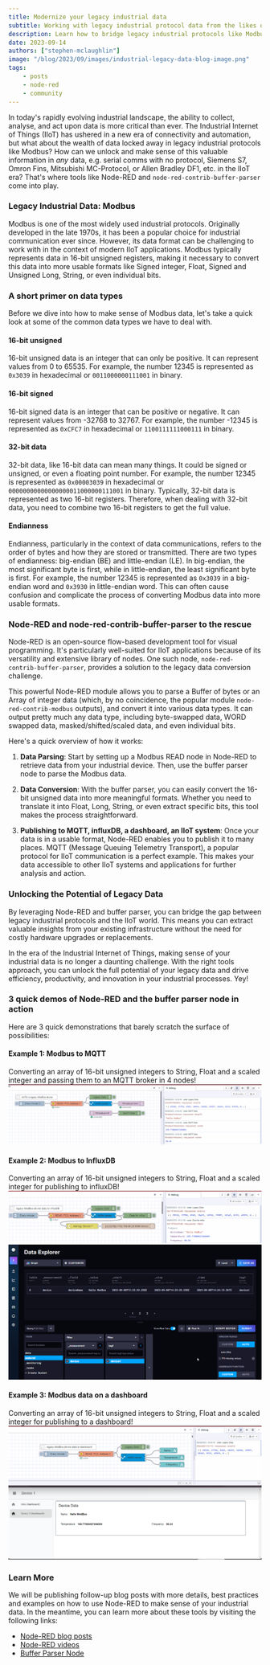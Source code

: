 ```yaml
---
title: Modernize your legacy industrial data
subtitle: Working with legacy industrial protocol data from the likes of Modbus and older, non IIoT protocols and putting it to work in an IIoT world.
description: Learn how to bridge legacy industrial protocols like Modbus to the IIoT era using Node-RED and buffer parsing. Explore data types, conversion challenges, and examples
date: 2023-09-14
authors: ["stephen-mclaughlin"]
image: "/blog/2023/09/images/industrial-legacy-data-blog-image.png"
tags:
    - posts
    - node-red
    - community
---
```


In today's rapidly evolving industrial landscape, the ability to collect, analyse, and act upon data is more critical than ever.
The Industrial Internet of Things (IIoT) has ushered in a new era of connectivity and automation, but what about the wealth of data locked away in legacy industrial protocols like Modbus?
How can we unlock and make sense of this valuable information in _any_ data, e.g. serial comms with no protocol, Siemens S7, Omron Fins, Mitsubishi MC-Protocol, or Allen Bradley DF1, etc.
in the IIoT era? That's where tools like Node-RED and `node-red-contrib-buffer-parser` come into play.

<!--more-->

### Legacy Industrial Data: Modbus

Modbus is one of the most widely used industrial protocols. Originally developed in the late 1970s, it has been a popular choice for industrial communication ever since. However, its data format can be challenging to work with in the context of modern IIoT applications. Modbus typically represents data in 16-bit unsigned registers, making it necessary to convert this data into more usable formats like Signed integer, Float, Signed and Unsigned Long, String, or even individual bits.

### A short primer on data types

Before we dive into how to make sense of Modbus data, let's take a quick look at some of the common data types we have to deal with.

#### 16-bit unsigned

16-bit unsigned data is an integer that can only be positive. It can represent values from 0 to 65535. For example, the number 12345 is represented as `0x3039` in hexadecimal or `0011000000111001` in binary.

#### 16-bit signed

16-bit signed data is an integer that can be positive or negative. It can represent values from -32768 to 32767. For example, the number -12345 is represented as `0xCFC7` in hexadecimal or `1100111111000111` in binary.

#### 32-bit data

32-bit data, like 16-bit data can mean many things. It could be signed or unsigned, or even a floating point number. For example, the number 12345 is represented as `0x00003039` in hexadecimal or `00000000000000000011000000111001` in binary. Typically, 32-bit data is represented as two 16-bit registers. Therefore, when dealing with 32-bit data, you need to combine two 16-bit registers to get the full value.

#### Endianness

Endianness, particularly in the context of data communications, refers to the order of bytes and how they are stored or transmitted. There are two types of endianness: big-endian (BE) and little-endian (LE). In big-endian, the most significant byte is first, while in little-endian, the least significant byte is first. For example, the number 12345 is represented as `0x3039` in a big-endian word and `0x3930` in little-endian word.  This can often cause confusion and complicate the process of converting Modbus data into more usable formats.


### Node-RED and node-red-contrib-buffer-parser to the rescue

Node-RED is an open-source flow-based development tool for visual programming. It's particularly well-suited for IIoT applications because of its versatility and extensive library of nodes. One such node, `node-red-contrib-buffer-parser`, provides a solution to the legacy data conversion challenge.

This powerful Node-RED module allows you to parse a Buffer of bytes or an Array of integer data (which, by no coincidence, the popular module `node-red-contrib-modbus` outputs), and convert it into various data types. It can output pretty much any data type, including byte-swapped data, WORD swapped data, masked/shifted/scaled data, and even individual bits.

Here's a quick overview of how it works:

1. **Data Parsing**: Start by setting up a Modbus READ node in Node-RED to retrieve data from your industrial device. Then, use the buffer parser node to parse the Modbus data.

1. **Data Conversion**: With the buffer parser, you can easily convert the 16-bit unsigned data into more meaningful formats. Whether you need to translate it into Float, Long, String, or even extract specific bits, this tool makes the process straightforward.

1. **Publishing to MQTT, influxDB, a dashboard, an IIoT system**: Once your data is in a usable format, Node-RED enables you to publish it to many places. MQTT (Message Queuing Telemetry Transport), a popular protocol for IIoT communication is a perfect example. This makes your data accessible to other IIoT systems and applications for further analysis and action.

### Unlocking the Potential of Legacy Data

By leveraging Node-RED and buffer parser, you can bridge the gap between legacy industrial protocols and the IIoT world. This means you can extract valuable insights from your existing infrastructure without the need for costly hardware upgrades or replacements.

In the era of the Industrial Internet of Things, making sense of your industrial data is no longer a daunting challenge. With the right tools approach, you can unlock the full potential of your legacy data and drive efficiency, productivity, and innovation in your industrial processes. Yey!

### 3 quick demos of Node-RED and the buffer parser node in action

Here are 3 quick demonstrations that barely scratch the surface of possibilities:

#### Example 1: Modbus to MQTT
Converting an array of 16-bit unsigned integers to String, Float and a scaled integer and passing them to an MQTT broker in 4 nodes!
![Legacy data to MQTT](images/industrial-legacy-data-to-mqtt.gif)

#### Example 2: Modbus to InfluxDB
Converting an array of 16-bit unsigned integers to String, Float and a scaled integer for publishing to influxDB!
![Legacy data to influxDB](images/industrial-legacy-data-to-influx.png)
![Legacy data to influxDB2](images/industrial-legacy-data-to-influx2.png)

#### Example 3: Modbus data on a dashboard
Converting an array of 16-bit unsigned integers to String, Float and a scaled integer for publishing to a dashboard!
![Legacy data to dashboard](images/industrial-legacy-data-to-dashboard.png)
### Learn More

We will be publishing follow-up blog posts with more details, best practices and examples on how to use Node-RED to make sense of your industrial data. In the meantime, you can learn more about these tools by visiting the following links:
* [Node-RED blog posts](/blog/node-red/)
* [Node-RED videos](https://www.youtube.com/playlist?list=PLpcyqc7kNgp09XeRx_cae1fEIOloPqM1C)
* [Buffer Parser Node](https://flows.nodered.org/node/node-red-contrib-buffer-parser) 

